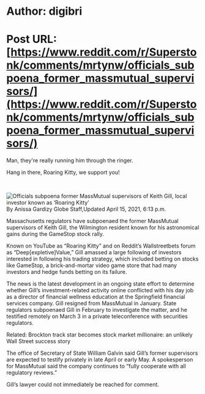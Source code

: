 # Author: digibri
# Post URL: [https://www.reddit.com/r/Superstonk/comments/mrtynw/officials_subpoena_former_massmutual_supervisors/](https://www.reddit.com/r/Superstonk/comments/mrtynw/officials_subpoena_former_massmutual_supervisors/)


Man, they're really running him through the ringer.

Hang in there, Roaring Kitty, we support you!

&#x200B;

![Officials subpoena former MassMutual supervisors of Keith Gill, local investor known as ‘Roaring Kitty’](https://www.bostonglobe.com/2021/04/15/business/state-regulators-subpoena-former-massmutual-supervisors-keith-gill-local-investor-known-roaring-kitty/)  
By Anissa Gardizy Globe Staff,Updated April 15, 2021, 6:13 p.m.

Massachusetts regulators have subpoenaed the former MassMutual supervisors of Keith Gill, the Wilmington resident known for his astronomical gains during the GameStop stock rally.

Known on YouTube as “Roaring Kitty” and on Reddit’s Wallstreetbets forum as “Deep\[expletive\]Value,” Gill amassed a large following of investors interested in following his trading strategy, which included betting on stocks like GameStop, a brick-and-mortar video game store that had many investors and hedge funds betting on its failure.

The news is the latest development in an ongoing state effort to determine whether Gill’s investment-related activity online conflicted with his day job as a director of financial wellness education at the Springfield financial services company. Gill resigned from MassMutual in January. State regulators subpoenaed Gill in February to investigate the matter, and he testified remotely on March 3 in a private teleconference with securities regulators.

Related: Brockton track star becomes stock market millionaire: an unlikely Wall Street success story

The office of Secretary of State William Galvin said Gill’s former supervisors are expected to testify privately in late April or early May. A spokesperson for MassMutual said the company continues to “fully cooperate with all regulatory reviews.”

Gill’s lawyer could not immediately be reached for comment.